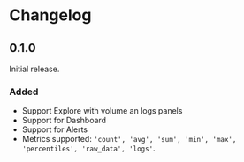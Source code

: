 # Changelog

## 0.1.0

Initial release.

### Added

- Support Explore with volume an logs panels
- Support for Dashboard
- Support for Alerts
- Metrics supported: `'count', 'avg', 'sum', 'min', 'max', 'percentiles', 'raw_data', 'logs'`.
